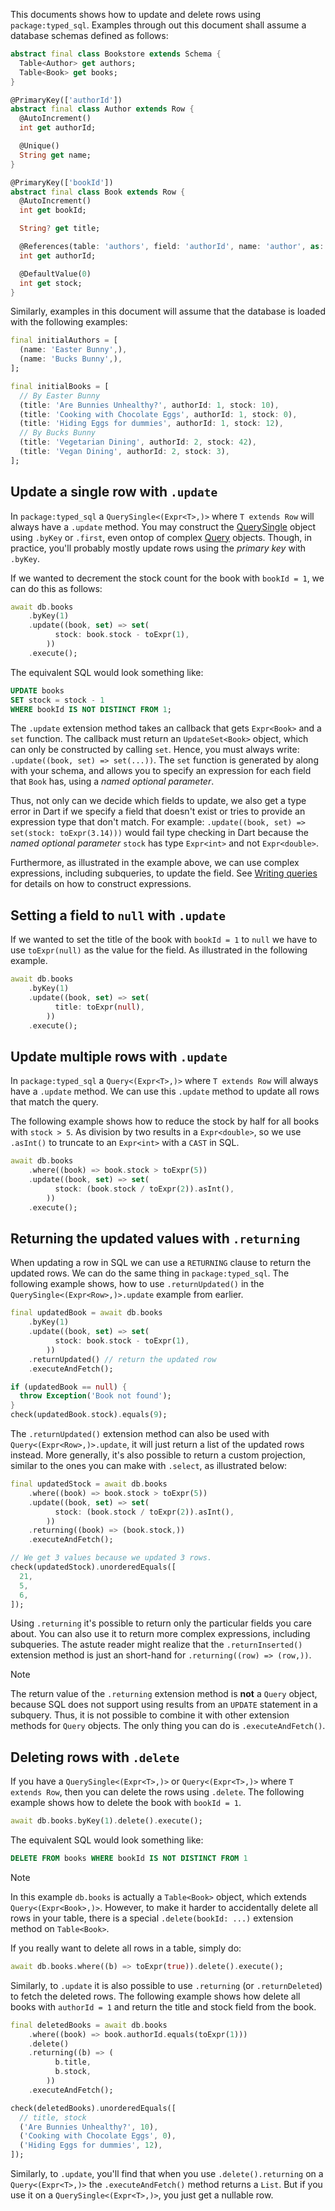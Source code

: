 This documents shows how to update and delete rows using `package:typed_sql`.
Examples through out this document shall assume a database schemas defined as
follows:

```dart bookstore_test.dart#bookstore-schema
abstract final class Bookstore extends Schema {
  Table<Author> get authors;
  Table<Book> get books;
}

@PrimaryKey(['authorId'])
abstract final class Author extends Row {
  @AutoIncrement()
  int get authorId;

  @Unique()
  String get name;
}

@PrimaryKey(['bookId'])
abstract final class Book extends Row {
  @AutoIncrement()
  int get bookId;

  String? get title;

  @References(table: 'authors', field: 'authorId', name: 'author', as: 'books')
  int get authorId;

  @DefaultValue(0)
  int get stock;
}
```

Similarly, examples in this document will assume that the database is loaded
with the following examples:
```dart bookstore_test.dart#initial-data
final initialAuthors = [
  (name: 'Easter Bunny',),
  (name: 'Bucks Bunny',),
];

final initialBooks = [
  // By Easter Bunny
  (title: 'Are Bunnies Unhealthy?', authorId: 1, stock: 10),
  (title: 'Cooking with Chocolate Eggs', authorId: 1, stock: 0),
  (title: 'Hiding Eggs for dummies', authorId: 1, stock: 12),
  // By Bucks Bunny
  (title: 'Vegetarian Dining', authorId: 2, stock: 42),
  (title: 'Vegan Dining', authorId: 2, stock: 3),
];
```

## Update a single row with `.update`
In `package:typed_sql` a `QuerySingle<(Expr<T>,)>` where `T extends Row` will
always have a `.update` method. You may construct the [QuerySingle] object
using `.byKey` or `.first`, even ontop of complex [Query] objects.
Though, in practice, you'll probably mostly update rows using the _primary key_
with `.byKey`.

If we wanted to decrement the stock count for the book with `bookId = 1`,
we can do this as follows:

```dart bookstore_test.dart#update-book-bykey
await db.books
    .byKey(1)
    .update((book, set) => set(
          stock: book.stock - toExpr(1),
        ))
    .execute();
```

The equivalent SQL would look something like:
```sql
UPDATE books
SET stock = stock - 1
WHERE bookId IS NOT DISTINCT FROM 1;
```

The `.update` extension method takes an callback that gets `Expr<Book>` and
a `set` function. The callback must return an `UpdateSet<Book>` object, which
can only be constructed by calling `set`. Hence, you must always write:
`.update((book, set) => set(...))`. The `set` function is generated by along
with your schema, and allows you to specify an expression for each field
that `Book` has, using a _named optional parameter_.

Thus, not only can we decide which fields to update, we also get a type error
in Dart if we specify a field that doesn't exist or tries to provide an
expression type that don't match. For example:
`.update((book, set) => set(stock: toExpr(3.14)))` would fail type checking in
Dart because the _named optional parameter_ `stock` has type `Expr<int>` and not
`Expr<double>`.

Furthermore, as illustrated in the example above, we can use complex
expressions, including subqueries, to update the field. See [Writing queries]
for details on how to construct expressions.

## Setting a field to `null` with `.update`
If we wanted to set the title of the book with `bookId = 1` to `null` we have
to use `toExpr(null)` as the value for the field. As illustrated in the
following example.

```dart bookstore_test.dart#update-book-bykey-set-null
await db.books
    .byKey(1)
    .update((book, set) => set(
          title: toExpr(null),
        ))
    .execute();
```

## Update multiple rows with `.update`
In `package:typed_sql` a `Query<(Expr<T>,)>` where `T extends Row` will
always have a `.update` method. We can use this `.update` method to update all
rows that match the query.

The following example shows how to reduce the stock by half for all books with
`stock > 5`. As division by two results in a `Expr<double>`, so we use
`.asInt()` to truncate to an `Expr<int>` with a `CAST` in SQL.

```dart bookstore_test.dart#update-books-where-stock-gt-5
await db.books
    .where((book) => book.stock > toExpr(5))
    .update((book, set) => set(
          stock: (book.stock / toExpr(2)).asInt(),
        ))
    .execute();
```


## Returning the updated values with `.returning`
When updating a row in SQL we can use a `RETURNING` clause to return the
updated rows. We can do the same thing in `package:typed_sql`.
The following example shows, how to use `.returnUpdated()` in the
`QuerySingle<(Expr<Row>,)>.update` example from earlier.

```dart bookstore_test.dart#update-book-bykey-returnUpdated
final updatedBook = await db.books
    .byKey(1)
    .update((book, set) => set(
          stock: book.stock - toExpr(1),
        ))
    .returnUpdated() // return the updated row
    .executeAndFetch();

if (updatedBook == null) {
  throw Exception('Book not found');
}
check(updatedBook.stock).equals(9);
```

The `.returnUpdated()` extension method can also be used with
`Query<(Expr<Row>,)>.update`, it will just return a list of the updated rows
instead. More generally, it's also possible to return a custom projection,
similar to the ones you can make with `.select`, as illustrated below:

```dart bookstore_test.dart#update-books-where-returning
final updatedStock = await db.books
    .where((book) => book.stock > toExpr(5))
    .update((book, set) => set(
          stock: (book.stock / toExpr(2)).asInt(),
        ))
    .returning((book) => (book.stock,))
    .executeAndFetch();

// We get 3 values because we updated 3 rows.
check(updatedStock).unorderedEquals([
  21,
  5,
  6,
]);
```

Using `.returning` it's possible to return only the particular fields you care
about. You can also use it to return more complex expressions,
including subqueries.
The astute reader might realize that the `.returnInserted()` extension method is
just an short-hand for `.returning((row) => (row,))`.

> [!NOTE]
> The return value of the `.returning` extension method is **not** a `Query`
> object, because SQL does not support using results from an `UPDATE` statement
> in a subquery. Thus, it is not possible to combine it with other extension
> methods for `Query` objects. The only thing you can do is `.executeAndFetch()`.


## Deleting rows with `.delete`
If you have a `QuerySingle<(Expr<T>,)>` or `Query<(Expr<T>,)>` where
`T extends Row`, then you can delete the rows using `.delete`.
The following example shows how to delete the book with `bookId = 1`.

```dart bookstore_test.dart#books-byKey-delete
await db.books.byKey(1).delete().execute();
```

The equivalent SQL would look something like:
```sql
DELETE FROM books WHERE bookId IS NOT DISTINCT FROM 1
```

> [!NOTE]
> In this example `db.books` is actually a `Table<Book>` object, which extends
> `Query<(Expr<Book>,)>`. However, to make it harder to accidentally delete all
> rows in your table, there is a special `.delete(bookId: ...)` extension method
> on `Table<Book>`.
>
> If you really want to delete all rows in a table, simply do:
> ```dart
> await db.books.where((b) => toExpr(true)).delete().execute();
> ```

Similarly, to `.update` it is also possible to use `.returning`
(or `.returnDeleted`) to fetch the deleted rows. The following example shows how
delete all books with `authorId = 1` and return the title and stock field from
the book.

```dart bookstore_test.dart#books-where-delete-return
final deletedBooks = await db.books
    .where((book) => book.authorId.equals(toExpr(1)))
    .delete()
    .returning((b) => (
          b.title,
          b.stock,
        ))
    .executeAndFetch();

check(deletedBooks).unorderedEquals([
  // title, stock
  ('Are Bunnies Unhealthy?', 10),
  ('Cooking with Chocolate Eggs', 0),
  ('Hiding Eggs for dummies', 12),
]);
```

Similarly, to `.update`, you'll find that when you use `.delete().returning`
on a `Query<(Expr<T>,)>` the `.executeAndFetch()` method returns a `List`.
But if you use it on a `QuerySingle<(Expr<T>,)>`, you just get a nullable row.

<!-- GENERATED DOCUMENTATION LINKS -->
[Query]: ../typed_sql/Query-class.html
[QuerySingle]: ../typed_sql/QuerySingle-class.html
[Writing queries]: ../topics/Writing%20queries-topic.html
